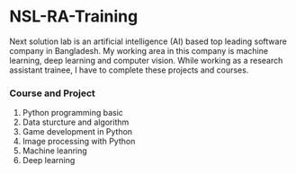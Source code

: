 # NSL-RA-Training 
Next solution lab is an artificial intelligence (AI) based top leading software company in Bangladesh. My working area in this company is machine learning, deep learning and computer vision. While working as a research assistant trainee, I have to complete these projects and courses.

<h3> Course and Project</h3>
<ol>
<li>Python programming basic </li>
<li>Data sturcture and algorithm</li>
<li>Game development in Python</li>
<li>Image processing with Python</li>
<li>Machine leanring </li>
<li>Deep learning</li>
</ol>  

